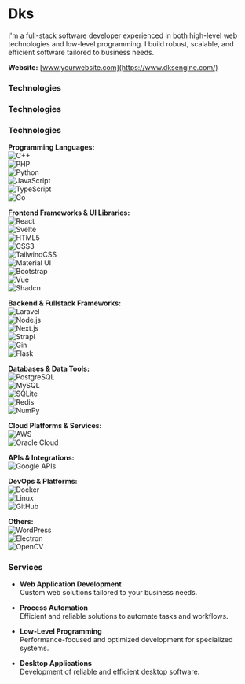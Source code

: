 # Dks

I'm a full-stack software developer experienced in both high-level web technologies and low-level programming. I build robust, scalable, and efficient software tailored to business needs.

**Website:** [www.yourwebsite.com](https://www.dksengine.com/)

### Technologies

### Technologies

### Technologies

**Programming Languages:**  
![C++](https://img.shields.io/badge/C++-00599C?logo=c%2b%2b&logoColor=white)  
![PHP](https://img.shields.io/badge/PHP-777BB4?logo=php&logoColor=white)  
![Python](https://img.shields.io/badge/Python-3776AB?logo=python&logoColor=white)  
![JavaScript](https://img.shields.io/badge/JavaScript-F7DF1E?logo=javascript&logoColor=black)  
![TypeScript](https://img.shields.io/badge/TypeScript-3178C6?logo=typescript&logoColor=white)  
![Go](https://img.shields.io/badge/Go-00ADD8?logo=go&logoColor=white)

**Frontend Frameworks & UI Libraries:**  
![React](https://img.shields.io/badge/React-61DAFB?logo=react&logoColor=black)  
![Svelte](https://img.shields.io/badge/Svelte-FF3E00?logo=svelte&logoColor=white)  
![HTML5](https://img.shields.io/badge/HTML5-E34F26?logo=html5&logoColor=white)  
![CSS3](https://img.shields.io/badge/CSS3-1572B6?logo=css3&logoColor=white)  
![TailwindCSS](https://img.shields.io/badge/TailwindCSS-06B6D4?logo=tailwindcss&logoColor=white)  
![Material UI](https://img.shields.io/badge/Material--UI-007FFF?logo=mui&logoColor=white)  
![Bootstrap](https://img.shields.io/badge/Bootstrap-7952B3?logo=bootstrap&logoColor=white)  
![Vue](https://img.shields.io/badge/Vue.js-4FC08D?logo=vue.js&logoColor=white)  
![Shadcn](https://img.shields.io/badge/Shadcn_UI-%23000000?style=flat&logo=vercel&logoColor=white)

**Backend & Fullstack Frameworks:**  
![Laravel](https://img.shields.io/badge/Laravel-FF2D20?logo=laravel&logoColor=white)  
![Node.js](https://img.shields.io/badge/Node.js-339933?logo=nodedotjs&logoColor=white)  
![Next.js](https://img.shields.io/badge/Next.js-000000?logo=nextdotjs&logoColor=white)  
![Strapi](https://img.shields.io/badge/Strapi-2F2E8B?logo=strapi&logoColor=white)  
![Gin](https://img.shields.io/badge/Gin-Green?logo=go&logoColor=white)  
![Flask](https://img.shields.io/badge/Flask-000000?logo=flask&logoColor=white)

**Databases & Data Tools:**  
![PostgreSQL](https://img.shields.io/badge/PostgreSQL-4169E1?logo=postgresql&logoColor=white)  
![MySQL](https://img.shields.io/badge/MySQL-4479A1?logo=mysql&logoColor=white)  
![SQLite](https://img.shields.io/badge/SQLite-003B57?logo=sqlite&logoColor=white)  
![Redis](https://img.shields.io/badge/Redis-DC382D?logo=redis&logoColor=white)  
![NumPy](https://img.shields.io/badge/NumPy-013243?logo=numpy&logoColor=white)

**Cloud Platforms & Services:**  
![AWS](https://img.shields.io/badge/AWS-232F3E?logo=amazonaws&logoColor=white)  
![Oracle Cloud](https://img.shields.io/badge/Oracle_Cloud-F80000?logo=oracle&logoColor=white)

**APIs & Integrations:**  
![Google APIs](https://img.shields.io/badge/Google_APIs-4285F4?logo=google&logoColor=white)

**DevOps & Platforms:**  
![Docker](https://img.shields.io/badge/Docker-2496ED?logo=docker&logoColor=white)  
![Linux](https://img.shields.io/badge/Linux-FCC624?logo=linux&logoColor=black)  
![GitHub](https://img.shields.io/badge/GitHub-181717?logo=github&logoColor=white)

**Others:**  
![WordPress](https://img.shields.io/badge/WordPress-21759B?logo=wordpress&logoColor=white)  
![Electron](https://img.shields.io/badge/Electron-47848F?logo=electron&logoColor=white)  
![OpenCV](https://img.shields.io/badge/OpenCV-5C3EE8?logo=opencv&logoColor=white)




### Services

- **Web Application Development**  
  Custom web solutions tailored to your business needs.

- **Process Automation**  
  Efficient and reliable solutions to automate tasks and workflows.

- **Low-Level Programming**  
  Performance-focused and optimized development for specialized systems.

- **Desktop Applications**  
  Development of reliable and efficient desktop software.
